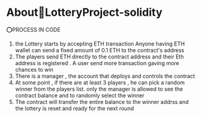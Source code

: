 # About💱LotteryProject-solidity

⭕PROCESS IN CODE
1) the Lottery starts by accepting ETH transaction Anyone having ETH wallet can send a fixed amount of 0.1 ETH to the contract's address
2) The players send ETH directly to the contract address and their Eth address is registered . A user send more transaction gaving more chances to win
3) There is a manager , the account that deploys and controls the contract
4) At some point , if there are at least 3 players , he can pick a random winner from the players list. only the manager is allowed to see the contract balance and to randomly
select the winner
5) The contract will transfer the entire balance to the winner addrss and the lottery is reset and ready for the next round
